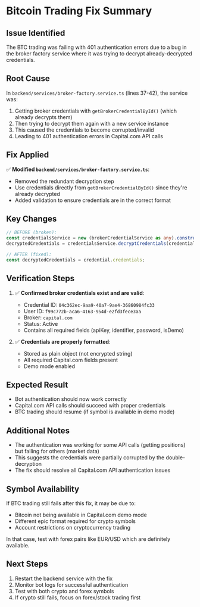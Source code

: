 # Bitcoin Trading Fix Summary

## Issue Identified

The BTC trading was failing with 401 authentication errors due to a bug in the broker factory service where it was trying to decrypt already-decrypted credentials.

## Root Cause

In `backend/services/broker-factory.service.ts` (lines 37-42), the service was:

1. Getting broker credentials with `getBrokerCredentialById()` (which already decrypts them)
2. Then trying to decrypt them again with a new service instance
3. This caused the credentials to become corrupted/invalid
4. Leading to 401 authentication errors in Capital.com API calls

## Fix Applied

✅ **Modified `backend/services/broker-factory.service.ts`**:

- Removed the redundant decryption step
- Use credentials directly from `getBrokerCredentialById()` since they're already decrypted
- Added validation to ensure credentials are in the correct format

## Key Changes

```typescript
// BEFORE (broken):
const credentialsService = new (brokerCredentialService as any).constructor();
decryptedCredentials = credentialsService.decryptCredentials(credential.credentials);

// AFTER (fixed):
const decryptedCredentials = credential.credentials;
```

## Verification Steps

1. ✅ **Confirmed broker credentials exist and are valid**:

   - Credential ID: `04c362ec-9aa9-40a7-9ae4-36860984fc33`
   - User ID: `f99c772b-aca6-4163-954d-e2fd3fece3aa`
   - Broker: `capital.com`
   - Status: Active
   - Contains all required fields (apiKey, identifier, password, isDemo)

2. ✅ **Credentials are properly formatted**:
   - Stored as plain object (not encrypted string)
   - All required Capital.com fields present
   - Demo mode enabled

## Expected Result

- Bot authentication should now work correctly
- Capital.com API calls should succeed with proper credentials
- BTC trading should resume (if symbol is available in demo mode)

## Additional Notes

- The authentication was working for some API calls (getting positions) but failing for others (market data)
- This suggests the credentials were partially corrupted by the double-decryption
- The fix should resolve all Capital.com API authentication issues

## Symbol Availability

If BTC trading still fails after this fix, it may be due to:

- Bitcoin not being available in Capital.com demo mode
- Different epic format required for crypto symbols
- Account restrictions on cryptocurrency trading

In that case, test with forex pairs like EUR/USD which are definitely available.

## Next Steps

1. Restart the backend service with the fix
2. Monitor bot logs for successful authentication
3. Test with both crypto and forex symbols
4. If crypto still fails, focus on forex/stock trading first
